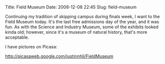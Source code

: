 Title: Field Museum
Date: 2008-12-08 22:45
Slug: field-museum

Continuing my tradition of skipping campus during finals week, I want to
the Field Museum today. It's the last free admissions day of the year,
and it was fun. As with the Science and Industry Museum, some of the
exhibits looked kinda old; however, since it's a museum of natural
history, that's more acceptable.

I have pictures on Picasa:

<http://picasaweb.google.com/justinnhli/FieldMuseum>

